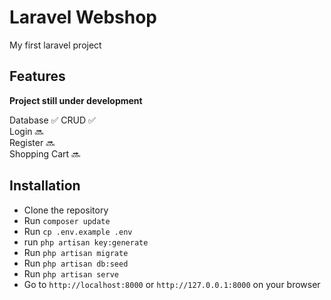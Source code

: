 # Laravel Webshop
My first laravel project

## Features
**Project still under development**

Database :white_check_mark:
CRUD :white_check_mark:  
Login :soon:  
Register :soon:  
Shopping Cart :soon:  

## Installation
- Clone the repository
- Run `composer update`
- Run `cp .env.example .env`
- run `php artisan key:generate`
- Run `php artisan migrate`
- Run `php artisan db:seed`
- Run `php artisan serve`
- Go to `http://localhost:8000` or `http://127.0.0.1:8000` on your browser
